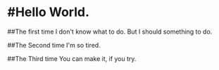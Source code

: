 #Hello World.
========================

##The first time
I don't know what to do.
But I should something to do.

##The Second time
I'm so tired.

##The Third time
You can make it, if you try.

